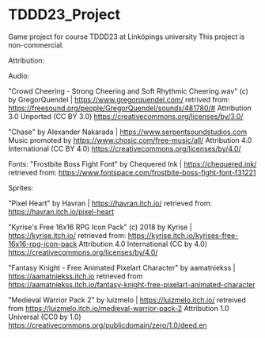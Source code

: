 # TDDD23_Project
Game project for course TDDD23 at Linköpings university
This project is non-commercial.

Attribution:

Audio:

"Crowd Cheering - Strong Cheering and Soft Rhythmic Cheering.wav" (c) by GregorQuendel | https://www.gregorquendel.com/
retrived from: https://freesound.org/people/GregorQuendel/sounds/481780/#
Attribution 3.0 Unported (CC BY 3.0)
https://creativecommons.org/licenses/by/3.0/

"Chase" by Alexander Nakarada | https://www.serpentsoundstudios.com
Music promoted by https://www.chosic.com/free-music/all/
Attribution 4.0 International (CC BY 4.0)
https://creativecommons.org/licenses/by/4.0/


Fonts:
"Frostbite Boss Fight Font" by Chequered Ink | https://chequered.ink/
retrieved from: https://www.fontspace.com/frostbite-boss-fight-font-f31221

Sprites:


"Pixel Heart" by Havran | https://havran.itch.io/
retrieved from: https://havran.itch.io/pixel-heart

"Kyrise's Free 16x16 RPG Icon Pack" (c) 2018 by Kyrise | https://kyrise.itch.io/
retrieved from: https://kyrise.itch.io/kyrises-free-16x16-rpg-icon-pack
Attribution 4.0 International (CC by 4.0)
https://creativecommons.org/licenses/by/4.0/

"Fantasy Knight - Free Animated Pixelart Character" by aamatniekss | https://aamatniekss.itch.io
retrieved from https://aamatniekss.itch.io/fantasy-knight-free-pixelart-animated-character

"Medieval Warrior Pack 2" by luizmelo | https://luizmelo.itch.io/
retreived from https://luizmelo.itch.io/medieval-warrior-pack-2
Attribution 1.0 Universal (CC0 by 1.0)
https://creativecommons.org/publicdomain/zero/1.0/deed.en
